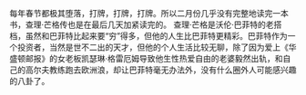 每年春节都极其堕落，打牌，打牌，打牌。所以二月份几乎没有完整地读完一本书，查理·芒格传也是在最后几天加紧读完的。
查理·芒格是沃伦·巴菲特的老搭档，虽然和巴菲特比起来要“穷”得多，但他的人生比巴菲特更精彩。巴菲特作为一个投资者，当然是世不二出的天才，但他的个人生活比较无聊，除了因为爱上《华盛顿邮报》的女老板凯瑟琳·格雷厄姆导致他生性热爱自由的老婆毅然出轨，和自己的高尔夫教练跑去欧洲浪，却让巴菲特毫无办法外，没有什么圈外人可能感兴趣的八卦了。
<!--stackedit_data:
eyJoaXN0b3J5IjpbNzg2MTQ0MDQsMTIxMzU1NTM0Nl19
-->